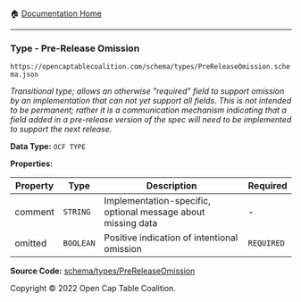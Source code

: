 :house: [Documentation Home](/docs/README.md)

---

### Type - Pre-Release Omission

`https://opencaptablecoalition.com/schema/types/PreReleaseOmission.schema.json`

_Transitional type; allows an otherwise "required" field to support omission by an implementation that can not yet support all fields. This is not intended to be permanent; rather it is a communication mechanism indicating that a field added in a pre-release version of the spec will need to be implemented to support the next release._

**Data Type:** `OCF TYPE`

**Properties:**

| Property | Type      | Description                                                  | Required   |
| -------- | --------- | ------------------------------------------------------------ | ---------- |
| comment  | `STRING`  | Implementation-specific, optional message about missing data | -          |
| omitted  | `BOOLEAN` | Positive indication of intentional omission                  | `REQUIRED` |

**Source Code:** [schema/types/PreReleaseOmission](../../../schema/types/PreReleaseOmission.schema.json)

Copyright © 2022 Open Cap Table Coalition.
